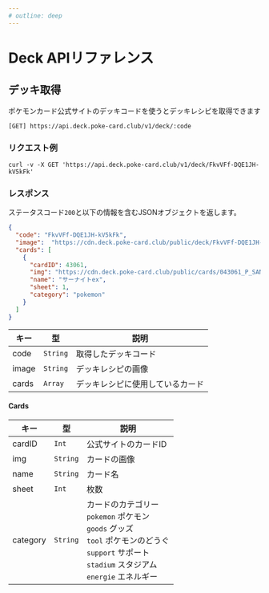 ```yaml
---
# outline: deep
---
```

# Deck APIリファレンス

## デッキ取得

ポケモンカード公式サイトのデッキコードを使うとデッキレシピを取得できます

```
[GET] https://api.deck.poke-card.club/v1/deck/:code
```

### リクエスト例
```shell
curl -v -X GET 'https://api.deck.poke-card.club/v1/deck/FkvVFf-DQE1JH-kV5kFk'
```

### レスポンス

ステータスコード`200`と以下の情報を含むJSONオブジェクトを返します。

```json
{
  "code": "FkvVFf-DQE1JH-kV5kFk",
  "image":	"https://cdn.deck.poke-card.club/public/deck/FkvVFf-DQE1JH-kV5kFk.png",
  "cards": [
    {
      "cardID": 43061,
      "img": "https://cdn.deck.poke-card.club/public/cards/043061_P_SANAITOEX.jpg",
      "name": "サーナイトex",
      "sheet": 1,
      "category": "pokemon"
    }
  ]
}
```

| キー | 型 | 説明 |
|--|--|--|
| code | `String` | 取得したデッキコード |
| image | `String` | デッキレシピの画像 |
| cards | `Array` | デッキレシピに使用しているカード |

#### Cards

| キー | 型 | 説明 |
|--|--|--|
| cardID | `Int` | 公式サイトのカードID |
| img | `String` | カードの画像 |
| name | `String` | カード名 |
| sheet | `Int` | 枚数 |
| category | `String` | カードのカテゴリー<br>`pokemon` ポケモン<br>`goods` グッズ<br>`tool` ポケモンのどうぐ<br>`support` サポート<br>`stadium` スタジアム<br>`energie` エネルギー |

